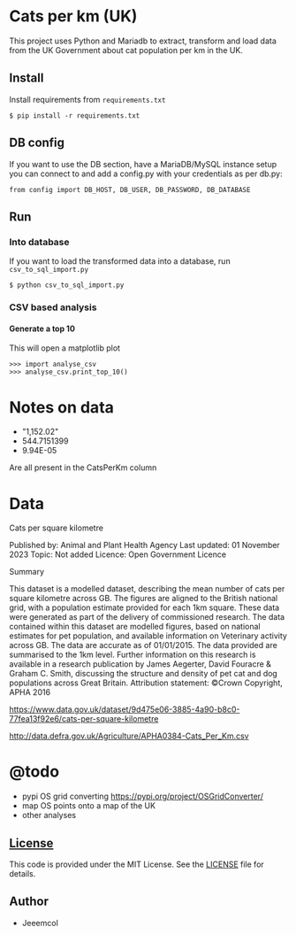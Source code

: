 # Cats per km (UK)
This project uses Python and Mariadb to extract, transform and load data from the UK Government about cat population per km in the UK.
## Install

Install requirements from `requirements.txt`
```
$ pip install -r requirements.txt
```
## DB config
If you want to use the DB section, have a MariaDB/MySQL instance setup you can connect to and add a config.py with your credentials as per db.py:
```
from config import DB_HOST, DB_USER, DB_PASSWORD, DB_DATABASE
```

## Run
### Into database
If you want to load the transformed data into a database, run `csv_to_sql_import.py`
```
$ python csv_to_sql_import.py
```
### CSV based analysis
#### Generate a top 10
This will open a matplotlib plot
```
>>> import analyse_csv
>>> analyse_csv.print_top_10()
```

# Notes on data

* "1,152.02"
* 544.7151399
* 9.94E-05

Are all present in the CatsPerKm column
  
  
# Data 
Cats per square kilometre

Published by: Animal and Plant Health Agency Last updated: 01 November 2023 Topic: Not added Licence: Open Government Licence

  

Summary

This dataset is a modelled dataset, describing the mean number of cats per square kilometre across GB. The figures are aligned to the British national grid, with a population estimate provided for each 1km square. These data were generated as part of the delivery of commissioned research. The data contained within this dataset are modelled figures, based on national estimates for pet population, and available information on Veterinary activity across GB. The data are accurate as of 01/01/2015. The data provided are summarised to the 1km level. Further information on this research is available in a research publication by James Aegerter, David Fouracre & Graham C. Smith, discussing the structure and density of pet cat and dog populations across Great Britain. Attribution statement: ©Crown Copyright, APHA 2016

  

https://www.data.gov.uk/dataset/9d475e06-3885-4a90-b8c0-77fea13f92e6/cats-per-square-kilometre

http://data.defra.gov.uk/Agriculture/APHA0384-Cats_Per_Km.csv

  
# @todo

* pypi OS grid converting 
https://pypi.org/project/OSGridConverter/
* map OS points onto a map of the UK
* other analyses

## [License](https://github.com/Jeeemcol/get-email-adestra-piano-integration/blob/main/README.md#license)

This code is provided under the MIT License. See the  [LICENSE](https://github.com/Jeeemcol/catsperkm/blob/main/LICENSE)  file for details.

## Author

-   Jeeemcol
